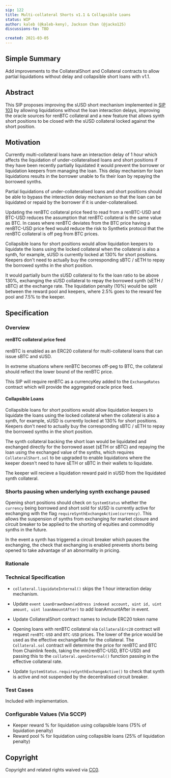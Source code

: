 ```yaml
---
sip: 122
title: Multi-collateral Shorts v1.1 & Collapsible Loans
status: WIP
author: kaleb (@kaleb-keny), Jackson Chan (@jacko125)
discussions-to: TBD

created: 2021-03-05
---
```


## Simple Summary

Add improvements to the CollateralShort and Collateral contracts to allow partial liquidations without delay and collapsible short loans with v1.1.

## Abstract

This SIP proposes improving the sUSD short mechanism implemented in [SIP 103](https://sips.synthetix.io/sips/sip-103) by allowing liquidations without the loan interaction delays, improving the oracle sources for renBTC collateral and a new feature that allows synth short positions to be closed with the sUSD collateral locked against the short position.

## Motivation

Currently multi-collateral loans have an interaction delay of 1 hour which affects the liquidation of under-collateralised loans and short positions if they have been recently partially liquidated it would prevent the borrower or liquidation keepers from managing the loan. This delay mechanism for loan liquidations results in the borrower unable to fix their loan by repaying the borrowed synths.

Partial liquidations of under-collateralised loans and short positions should be able to bypass the interaction delay mechanism so that the loan can be liquidated or repaid by the borrower if it is under-collateralised.

Updating the renBTC collateral price feed to read from a renBTC-USD and BTC-USD reduces the assumption that renBTC collateral is the same value as BTC. In cases where renBTC deviates from the BTC price having a renBTC-USD price feed would reduce the risk to Synthetix protocol that the renBTC collateral is off peg from BTC prices.

Collapsible loans for short positions would allow liquidation keepers to liquidate the loans using the locked collateral when the collateral is also a synth, for example, sUSD is currently locked at 130% for short positions. Keepers don't need to actually buy the corresponding sBTC / sETH to repay the borrowed synths in the short position.

It would partially burn the sUSD collateral to fix the loan ratio to be above 130%, exchanging the sUSD collateral to repay the borrowed synth (sETH / sBTC) at the exchange rate. The liquidation penalty (10%) would be split between the reward pool and keepers, where 2.5% goes to the reward fee pool and 7.5% to the keeper.

## Specification

<!--The specification should describe the syntax and semantics of any new feature, there are five sections
1. Overview
2. Rationale
3. Technical Specification
4. Test Cases
5. Configurable Values
-->

### Overview

#### renBTC collateral price feed

renBTC is enabled as an ERC20 collateral for multi-collateral loans that can issue sBTC and sUSD.

In extreme situations where renBTC becomes off-peg to BTC, the collateral should reflect the lower bound of the renBTC price.

This SIP will require renBTC as a currencyKey added to the `ExchangeRates` contract which will provide the aggregated oracle price feed.

#### Collapsible Loans

Collapsible loans for short positions would allow liquidation keepers to liquidate the loans using the locked collateral when the collateral is also a synth, for example, sUSD is currently locked at 130% for short positions. Keepers don't need to actually buy the corresponding sBTC / sETH to repay the borrowed synths in the short position.

The synth collateral backing the short loan would be liquidated and exchanged directly for the borrowed asset (sETH or sBTC) and repaying the loan using the exchanged value of the synths, which requires `CollateralShort.sol` to be upgraded to enable liquidations where the keeper doesn't need to have sETH or sBTC in their wallets to liquidate.

The keeper will recieve a liquidation reward paid in sUSD from the liquidated synth collateral.

### Shorts pausing when underlying synth exchange paused

Opening short positions should check on `SystemStatus` whether the `currency` being borrowed and short sold for sUSD is currently active for exchanging with the flag `requireSynthExchangeActive(currency)`. This allows the suspension of synths from exchanging for market closure and circuit breaker to be applied to the shorting of equities and commoditiy synths in the future.

In the event a synth has triggered a circuit breaker which pauses the exchanging, the check that exchanging is enabled prevents shorts being opened to take advantage of an abnormality in pricing.

### Rationale

### Technical Specification

- `collateral.liquidateInternal()` skips the 1 hour interaction delay mechanism.

- Update `event LoanDrawnDown(address indexed account, uint id, uint amount, uint loanAmountAfter)` to add loanAmountAfter in event.

- Update CollateralShort contract names to include ERC20 token name

- Opening loans with renBTC collateral via `CollateralErc20` contract will request `renBTC-USD` and `BTC-USD` prices. The lower of the price would be used as the effective exchangeRate for the collateral. The `Collateral.sol` contract will determine the price for renBTC and BTC from Chainlink feeds, taking the min(renBTC-USD, BTC-USD) and passing this to the `collateral.openInternal()` function passing in the effective collateral rate.

- Update `SystemStatus.requireSynthExchangeActive()` to check that synth is active and not suspended by the decentralised circuit breaker.

### Test Cases

Included with implementation.

### Configurable Values (Via SCCP)

- Keeper reward % for liquidation using collapsible loans (75% of liquidation penalty)
- Reward pool % for liquidation using collapsible loans (25% of liquidation penalty)

## Copyright

Copyright and related rights waived via [CC0](https://creativecommons.org/publicdomain/zero/1.0/).
